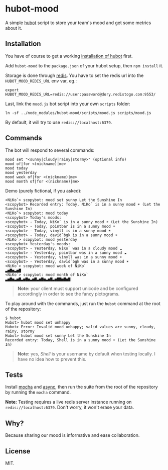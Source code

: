 # hubot-mood

A simple [hubot](http://hubot.github.com/) script to store your team's mood and get some metrics about it.

## Installation

You have of course to get a working [installation of hubot](https://github.com/github/hubot/blob/master/src/templates/README.md#readme) first.

Add `hubot-mood` to the `package.json` of your hubot setup, then `npm install` it.

Storage is done through [redis](http://redis.io/). You have to set the redis url into the `HUBOT_MOOD_REDIS_URL` env var, eg.:

```
export HUBOT_MOOD_REDIS_URL=redis://user:password@dory.redistogo.com:9553/
```

Last, link the `mood.js` bot script into your own `scripts` folder:

```
ln -sf ../node_modules/hubot-mood/scripts/mood.js scripts/mood.js
```

By default, it will try to use `redis://localhost:6379`.

## Commands

The bot will respond to several commands:

```
mood set "<sunny|cloudy|rainy|stormy>" (optional info)
mood of|for <(nickname)|me>
mood today
mood yesterday
mood week of|for <(nickname)|me>
mood month of|for <(nickname)|me>
```

Demo (purely fictional, if you asked):

```
<NiKo`> scopybot: mood set sunny Let the Sunshine In
<scopybot> Recorded entry: Today, NiKo` is in a sunny mood ☀ (Let the Sunshine In)
<NiKo`> scopybot: mood today
<scopybot> Today's moods:
<scopybot> - Today, NiKo` is in a sunny mood ☀ (Let the Sunshine In)
<scopybot> - Today, pointbar is in a sunny mood ☀
<scopybot> - Today, vinyll is in a sunny mood ☀
<scopybot> - Today, david`bgk is in a sunny mood ☀
<NiKo`> scopybot: mood yesterday
<scopybot> Yesterday's moods:
<scopybot> - Yesterday, NiKo` was in a cloudy mood ☁
<scopybot> - Yesterday, pointbar was in a sunny mood ☁
<scopybot> - Yesterday, vinyll was in a sunny mood ☀
<scopybot> - Yesterday, david`bgk was in a sunny mood ☀
<NiKo`> scopybot: mood week of NiKo`
▃▅▇▅▃▅▇
<NiKo`> scopybot: mood month of NiKo`
▃▅▇▅▃▅▇▃▅▇▅▃▅▇▃▅▇▅▃▅▇▃▅▇▇▅▇▅▇
```

> **Note:** your client must support unicode and be configured accordingly in order to see the fancy pictograms.

To play around with the commands, just run the `hubot` command at the root of the repository:

```
$ hubot
Hubot> hubot mood set unhappy
Hubot> Error: Invalid mood unhappy; valid values are sunny, cloudy, rainy, stormy
Hubot> hubot mood set sunny Let the Sunshine In
Recorded entry: Today, Shell is in a sunny mood ☀ (Let the Sunshine In)
```

> **Note:** yes, *Shell* is your username by default when testing locally. I have no idea how to prevent this.

## Tests

Install [mocha](http://visionmedia.github.com/mocha/) and [async](https://github.com/caolan/async), then run the suite from the root of the repository by running the `mocha` command.

**Note:** Testing requires a live redis server instance running on `redis://localhost:6379`. Don't worry, it won't erase your data.

## Why?

Because sharing our mood is informative and ease collaboration.

## License

MIT.
